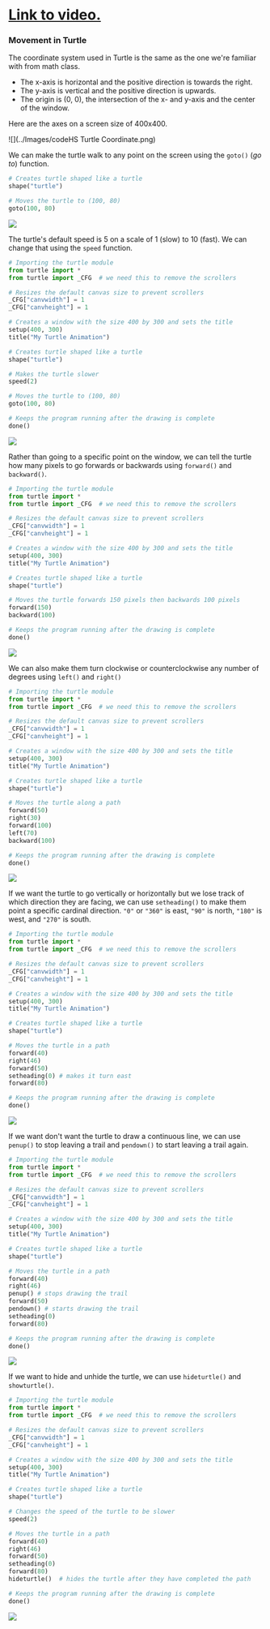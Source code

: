 # [Link to video.](https://www.youtube.com/watch?v=mUVG0lZYx-4&list=PLVD25niNi0BkyCc47RgZHKnmIh6nsupN7)

### Movement in Turtle

The coordinate system used in Turtle is the same as the one we're familiar with from math class. 
* The x-axis is horizontal and the positive direction is towards the right.
* The y-axis is vertical and the positive direction is upwards. 
* The origin is (0, 0), the intersection of the x- and y-axis and the center of the window.

Here are the axes on a screen size of 400x400.

![](../Images/codeHS Turtle Coordinate.png)

We can make the turtle walk to any point on the screen using the `goto()` (*go to*) function.

```python
# Creates turtle shaped like a turtle
shape("turtle")

# Moves the turtle to (100, 80)
goto(100, 80)

```

![](../Images/codHS_Turtle_Movement_1.png)

The turtle's default speed is 5 on a scale of 1 (slow) to 10 (fast). We can change that using the `speed` function.

```python
# Importing the turtle module
from turtle import *
from turtle import _CFG  # we need this to remove the scrollers

# Resizes the default canvas size to prevent scrollers
_CFG["canvwidth"] = 1 
_CFG["canvheight"] = 1

# Creates a window with the size 400 by 300 and sets the title
setup(400, 300)
title("My Turtle Animation")

# Creates turtle shaped like a turtle
shape("turtle")

# Makes the turtle slower
speed(2)

# Moves the turtle to (100, 80)
goto(100, 80)

# Keeps the program running after the drawing is complete
done()
```

![](../Images/codeHS_Turtle_Movement_1.png)

Rather than going to a specific point on the window, we can tell the turtle how many pixels to go forwards or backwards using `forward()` and `backward()`.

```python
# Importing the turtle module
from turtle import *
from turtle import _CFG  # we need this to remove the scrollers

# Resizes the default canvas size to prevent scrollers
_CFG["canvwidth"] = 1 
_CFG["canvheight"] = 1

# Creates a window with the size 400 by 300 and sets the title
setup(400, 300)
title("My Turtle Animation")

# Creates turtle shaped like a turtle
shape("turtle")

# Moves the turtle forwards 150 pixels then backwards 100 pixels
forward(150)
backward(100)

# Keeps the program running after the drawing is complete
done()
```

![](../Images/codeHS_Turtle_Movement_2.png)

We can also make them turn clockwise or counterclockwise any number of degrees using `left()` and `right()`

```python
# Importing the turtle module
from turtle import *
from turtle import _CFG  # we need this to remove the scrollers

# Resizes the default canvas size to prevent scrollers
_CFG["canvwidth"] = 1 
_CFG["canvheight"] = 1

# Creates a window with the size 400 by 300 and sets the title
setup(400, 300)
title("My Turtle Animation")

# Creates turtle shaped like a turtle
shape("turtle")

# Moves the turtle along a path
forward(50)
right(30)
forward(100)
left(70)
backward(100)

# Keeps the program running after the drawing is complete
done()
```

![](../Images/codeHS_Turtle_Movement_3.png)

If we want the turtle to go vertically or horizontally but we lose track of which direction they are facing, we can use `setheading()` to make them point a specific cardinal direction. `"0"` or `"360"` is east, `"90"` is north, `"180"` is west, and `"270"` is south.

```python
# Importing the turtle module
from turtle import *
from turtle import _CFG  # we need this to remove the scrollers

# Resizes the default canvas size to prevent scrollers
_CFG["canvwidth"] = 1 
_CFG["canvheight"] = 1

# Creates a window with the size 400 by 300 and sets the title
setup(400, 300)
title("My Turtle Animation")

# Creates turtle shaped like a turtle
shape("turtle")

# Moves the turtle in a path
forward(40)
right(46)
forward(50)
setheading(0) # makes it turn east
forward(80)

# Keeps the program running after the drawing is complete
done()
```

![](../Images/codeHS_Turtle_Movement_4.png)

If we want don't want the turtle to draw a continuous line, we can use `penup()` to stop leaving a trail and `pendown()` to start leaving a trail again.

```python
# Importing the turtle module
from turtle import *
from turtle import _CFG  # we need this to remove the scrollers

# Resizes the default canvas size to prevent scrollers
_CFG["canvwidth"] = 1 
_CFG["canvheight"] = 1

# Creates a window with the size 400 by 300 and sets the title
setup(400, 300)
title("My Turtle Animation")

# Creates turtle shaped like a turtle
shape("turtle")

# Moves the turtle in a path
forward(40)
right(46)
penup() # stops drawing the trail
forward(50)
pendown() # starts drawing the trail
setheading(0)
forward(80)

# Keeps the program running after the drawing is complete
done()
```

![](../Images/codeHS_Turtle_Movement_5.png)

If we want to hide and unhide the turtle, we can use `hideturtle()` and `showturtle()`.

```python
# Importing the turtle module
from turtle import *
from turtle import _CFG  # we need this to remove the scrollers

# Resizes the default canvas size to prevent scrollers
_CFG["canvwidth"] = 1 
_CFG["canvheight"] = 1

# Creates a window with the size 400 by 300 and sets the title
setup(400, 300)
title("My Turtle Animation")

# Creates turtle shaped like a turtle
shape("turtle")

# Changes the speed of the turtle to be slower
speed(2)

# Moves the turtle in a path
forward(40)
right(46)
forward(50)
setheading(0)
forward(80)
hideturtle()  # hides the turtle after they have completed the path

# Keeps the program running after the drawing is complete
done()
```

![](../Images/codeHS_Turtle_Movement_6.png)
